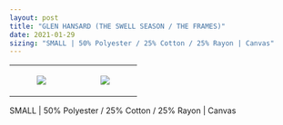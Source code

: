 ```yaml
---
layout: post
title: "GLEN HANSARD (THE SWELL SEASON / THE FRAMES)"
date: 2021-01-29
sizing: "SMALL | 50% Polyester / 25% Cotton / 25% Rayon | Canvas"
---
```




<table style="width:100%;"><tr><td style="vertical-align:top;">
      <figure class="tmblr-full" data-orig-height="2048" data-orig-width="1365" data-orig-src="https://concertshirts.netlify.app/shirts/0581/0581-01.jpg"><img src="https://64.media.tumblr.com/b55ec4965ab15d2e3136e6ebe0e9315a/6a879390b5327685-6d/s540x810/e18c772b91c35b8f4ef07905f5caa524009fc8f8.jpg" data-orig-height="2048" data-orig-width="1365" data-orig-src="https://concertshirts.netlify.app/shirts/0581/0581-01.jpg"/></figure></td>
    <td style="vertical-align:top;">
      <figure class="tmblr-full" data-orig-height="2048" data-orig-width="1365" data-orig-src="https://concertshirts.netlify.app/shirts/0581/0581-02.jpg"><img src="https://64.media.tumblr.com/54d88636630b5790348e643c1a15ce41/6a879390b5327685-89/s540x810/710522042be8cde1abb4f8d2921f5e070c82a510.jpg" data-orig-height="2048" data-orig-width="1365" data-orig-src="https://concertshirts.netlify.app/shirts/0581/0581-02.jpg"/></figure></td>
  </tr></table><p>
  SMALL | 50% Polyester / 25% Cotton / 25% Rayon | Canvas
</p>

